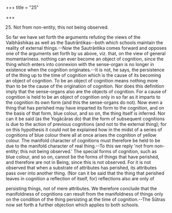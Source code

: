 +++
title = "25"

+++


25. Not from non-entity, this not being observed.

So far we have set forth the arguments refuting the views of the Vaibhāshikas as well as the Sautrāntikas--both which schools maintain the reality of external things.--Now the Sautrāntika comes forward and opposes one of the arguments set forth by us above, viz. that, on the view of general momentariness. nothing can ever become an object of cognition, since the thing which enters into connexion with the sense-organ is no longer in existence when the cognition originates.--It is not, he says, the persistence of the thing up to the time of cognition which is the cause of its becoming an object of cognition. To be an object of cognition means nothing more than to be the cause of the origination of cognition. Nor does this definition imply that the sense-organs also are the objects of cognition. For a cause of cognition is held to be an object of cognition only in so far as it imparts to the cognition its own form (and this the sense-organs do not). Now even a thing that has perished may have imparted its form to the cognition, and on the basis of that form, blue colour, and so on, the thing itself is inferred. Nor can it be said (as the Yogācāras do) that the form of subsequent cognitions is due to the action of previous cognitions (and not to the external thing); for on this hypothesis it could not be explained how in the midst of a series of cognitions of blue colour there all at once arises the cognition of yellow colour. The manifold character of cognitions must therefore be held to be due to the manifold character of real thing.--To this we reply 'not from non-entity; this not being observed.' The special forms of cognition, such as blue colour, and so on, cannot be the forms of things that have perished, and therefore are not in Being, since this is not observed. For it is not observed that when a substrate of attributes has perished, its attributes pass over into another thing. (Nor can it be said that the thing that perished leaves in cognition a reflection of itself, for) reflections also are only of

persisting things, not of mere attributes. We therefore conclude that the manifoldness of cognitions can result from the manifoldness of things only on the condition of the thing persisting at the time of cognition.--The Sūtras now set forth a further objection which applies to both schools.

